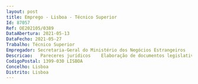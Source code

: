 ```yaml
--- 
layout: post
title: Emprego - Lisboa - Técnico Superior
Id: 87057
Ref: OE202105/0389
DataAbertura: 2021-05-13
DataFecho: 2021-05-27
Trabalho: Técnico Superior
Empregador: Secretaria-Geral do Ministério dos Negócios Estrangeiros
Descricao:   Pareceres jurídicos    Elaboração de documentos legislativos   Ação disciplinar (processo disciplinar comum e especiais)    Acompanhamento jurídico das inspeções    Fiscalização e monitorização   Ações de formação.
CodigoPostal: 1399-030 LISBOA
Concelho: Lisboa
Distrito: Lisboa
--- 
```


